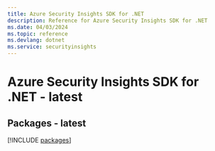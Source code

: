 ```yaml
---
title: Azure Security Insights SDK for .NET
description: Reference for Azure Security Insights SDK for .NET
ms.date: 04/03/2024
ms.topic: reference
ms.devlang: dotnet
ms.service: securityinsights
---
```

# Azure Security Insights SDK for .NET - latest
## Packages - latest
[!INCLUDE [packages](security-insights-index.md)]